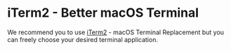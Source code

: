 # iTerm2 - Better macOS Terminal

We recommend you to use [iTerm2](https://iterm2.com/iTerm2) - macOS Terminal Replacement but you can freely choose your desired terminal application.

